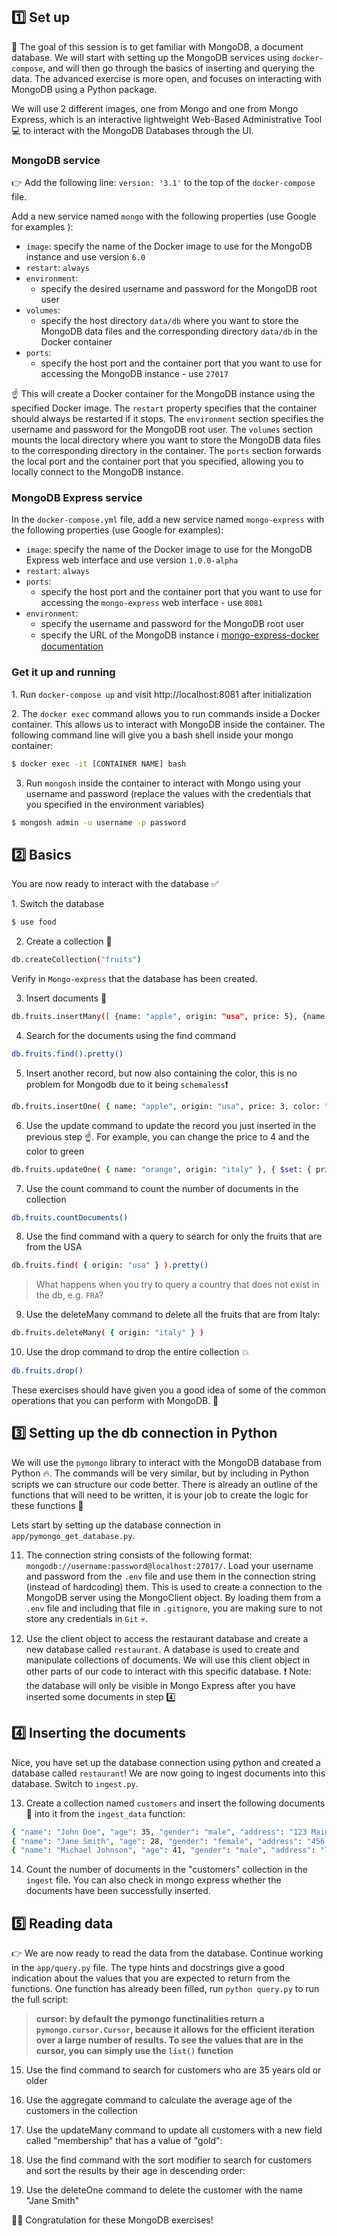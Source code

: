 ## 1️⃣ Set up

🎯 The goal of this session is to get familiar with MongoDB, a document database. We will start with setting up the MongoDB services using `docker-compose`, and will then go through the basics of inserting and querying the data. The advanced exercise is more open, and focuses on interacting with MongoDB using a Python package.

We will use 2 different images, one from Mongo and one from Mongo Express, which is an interactive lightweight Web-Based Administrative Tool 💻  to interact with the MongoDB Databases through the UI.

### MongoDB service
👉 Add the following line: `version: '3.1'` to the top of the `docker-compose` file.

Add a new service named `mongo` with the following properties (use Google for examples ):
- `image`: specify the name of the Docker image to use for the MongoDB instance and use version `6.0`
- `restart`: `always`
- `environment`:
  - specify the desired username and password for the MongoDB root user
- `volumes`:
  - specify the host directory `data/db` where you want to store the MongoDB data files and the corresponding directory `data/db` in the Docker container
- `ports`:
  - specify the host port and the container port that you want to use for accessing the MongoDB instance - use `27017`


☝️ This will create a Docker container for the MongoDB instance using the specified Docker image. The `restart` property specifies that the container should always be restarted if it stops. The `environment` section specifies the username and password for the MongoDB root user. The `volumes` section mounts the local directory where you want to store the MongoDB data files to the corresponding directory in the container. The `ports` section forwards the local port and the container port that you specified, allowing you to locally connect to the MongoDB instance.

### MongoDB Express service

In the `docker-compose.yml` file, add a new service named `mongo-express` with the following properties (use Google for examples):
- `image`: specify the name of the Docker image to use for the MongoDB Express web interface and use version `1.0.0-alpha`
- `restart`: `always`
- `ports`:
  - specify the host port and the container port that you want to use for accessing the `mongo-express` web interface - use `8081`
- `environment`:
  - specify the username and password for the MongoDB root user
  - specify the URL of the MongoDB instance
  ℹ️ [mongo-express-docker documentation](https://github.com/mongo-express/mongo-express-docker#configuration)

### Get it up and running
1️. Run `docker-compose up` and visit http://localhost:8081 after initialization

2️. The `docker exec` command allows you to run commands inside a Docker container. This allows us to interact with MongoDB inside the container. The following command line will give you a bash shell inside your mongo container:

```bash
$ docker exec -it [CONTAINER NAME] bash
```

3. Run `mongosh` inside the container to interact with Mongo using your username and password (replace the values with the credentials that you specified in the environment variables)
```bash
$ mongosh admin -u username -p password
```

## 2️⃣ Basics

You are now ready to interact with the database ✅

1️. Switch the database
```bash
$ use food
```

2. Create a collection 📁
```bash
db.createCollection("fruits")
```
Verify in `Mongo-express` that the database has been created.

3. Insert documents 📄
```bash
db.fruits.insertMany([ {name: "apple", origin: "usa", price: 5}, {name: "orange", origin: "italy", price: 3}, {name: "mango", origin: "malaysia", price: 3} ])
```

4. Search for the documents using the find command
```bash
db.fruits.find().pretty()
```

5. Insert another record, but now also containing the color, this is no problem for Mongodb due to it being `schemaless`❗
```bash
db.fruits.insertOne( { name: "apple", origin: "usa", price: 3, color: "red" } )
```

6. Use the update command to update the record you just inserted in the previous step ☝️. For example, you can change the price to 4 and the color to green
```bash
db.fruits.updateOne( { name: "orange", origin: "italy" }, { $set: { price: 4, color: "green" } } )
```
7. Use the count command to count the number of documents in the collection
```bash
db.fruits.countDocuments()
```

8. Use the find command with a query to search for only the fruits that are from the USA
```bash
db.fruits.find( { origin: "usa" } ).pretty()
```

> What happens when you try to query a country that does not exist in the db, e.g. `FRA`?

9. Use the deleteMany command to delete all the fruits that are from Italy:
```bash
db.fruits.deleteMany( { origin: "italy" } )
```

10. Use the drop command to drop the entire collection 💥
```bash
db.fruits.drop()
```

These exercises should have given you a good idea of some of the common operations that you can perform with MongoDB. 👊

## 3️⃣ Setting up the db connection in Python
We will use the `pymongo` library to interact with the MongoDB database from Python 🔥.  The commands will be very similar, but by including in Python scripts we can structure our code better. There is already an outline of the functions that will need to be written, it is your job to create the logic for these functions 💪

Lets start by setting up the database connection in `app/pymongo_get_database.py`.

11. The connection string consists of the following format: `mongodb://username:password@localhost:27017/`. Load your username and password from the `.env` file and use them in the connection string (instead of hardcoding) them. This is used to create a connection to the MongoDB server using the MongoClient object. By loading them from a `.env` file and including that file in `.gitignore`, you are making sure to not store any credentials in `Git` 💀.

12. Use the client object to access the restaurant database and create a new database called `restaurant`. A database is used to create and manipulate collections of documents. We will use this client object in other parts of our code to interact with this specific database. ❗ Note: the database will only be visible in Mongo Express after you have inserted some documents in step 4️⃣

## 4️⃣ Inserting the documents
Nice, you have set up the database connection using python and created a database called `restaurant`! We are now going to ingest documents into this database. Switch to `ingest.py`.

13. Create a collection named `customers` and insert the following documents 📄
into it from the `ingest_data` function:
```bash
{ "name": "John Doe", "age": 35, "gender": "male", "address": "123 Main St" },
{ "name": "Jane Smith", "age": 28, "gender": "female", "address": "456 Park Ave" },
{ "name": "Michael Johnson", "age": 41, "gender": "male", "address": "789 Oak St" }
```

14. Count the number of documents in the "customers" collection in the `ingest` file. You can also check in mongo express whether the documents have been successfully inserted.

## 5️⃣ Reading data
👉 We are now ready to read the data from the database. Continue working in the `app/query.py` file. The type hints and docstrings give a good indication about the values that you are expected to return from the functions. One function has already been filled, run `python query.py` to run the full script:

> **cursor: by default the pymongo functinalities return a `pymongo.cursor.Cursor`, because it allows for the efficient iteration over a large number of results. To see the values that are in the cursor, you can simply use the `list()` function**

15. Use the find command to search for customers who are 35 years old or older

16. Use the aggregate command to calculate the average age of the customers in the collection

17. Use the updateMany command to update all customers with a new field called "membership" that has a value of "gold":

18. Use the find command with the sort modifier to search for customers and sort the results by their age in descending order:

19. Use the deleteOne command to delete the customer with the name "Jane Smith"

🏁🚀 Congratulation for these MongoDB exercises!
